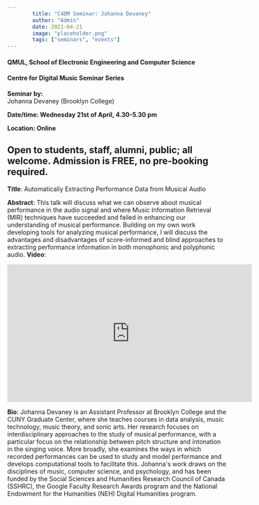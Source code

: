 ```yaml
---
        title: "C4DM Seminar: Johanna Devaney"
        author: "Admin"
        date: 2021-04-21
        image: "placeholder.png"
        tags: ["seminars", "events"]
---
```


#### QMUL, School of Electronic Engineering and Computer Science

#### Centre for Digital Music Seminar Series

**Seminar by:**   
    Johanna Devaney (Brooklyn College)

**Date/time: Wednesday 21st of April, 4.30-5.30 pm**

**Location: Online**  

Open to students, staff, alumni, public; all welcome.
Admission is FREE, no pre-booking required.
-----------------

<b>Title</b>: Automatically Extracting Performance Data from Musical Audio

<b>Abstract</b>:
This talk will discuss what we can observe about musical performance in the audio signal and where Music Information Retrieval (MIR) techniques have succeeded and failed in enhancing our understanding of musical performance. Building on my own work developing tools for analyzing musical performance, I will discuss the advantages and disadvantages of score-informed and blind approaches to extracting performance information in both monophonic and polyphonic audio.
<b>Video</b>:

<iframe width="560" height="315" src="https://www.youtube.com/embed/Y9u4PhP2iCs" frameborder="0" allowfullscreen></iframe>


<b>Bio</b>: 
Johanna Devaney is an Assistant Professor at Brooklyn College and the CUNY Graduate Center, where she teaches courses in data analysis, music technology, music theory, and sonic arts. Her research focuses on interdisciplinary approaches to the study of musical performance, with a particular focus on the relationship between pitch structure and intonation in the singing voice. More broadly, she examines the ways in which recorded performances can be used to study and model performance and develops computational tools to facilitate this. Johanna's work draws on the disciplines of music, computer science, and psychology, and has been funded by the Social Sciences and Humanities Research Council of Canada (SSHRC), the Google Faculty Research Awards program and the National Endowment for the Humanities (NEH) Digital Humanities program.
